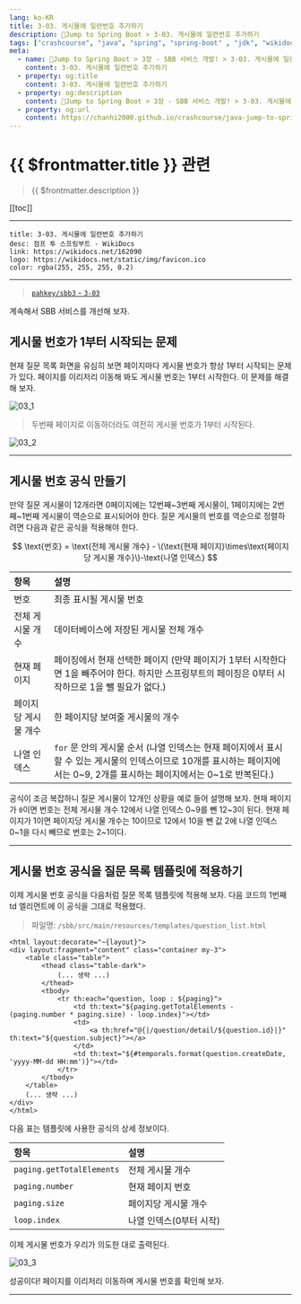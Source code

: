 ```yaml
---
lang: ko-KR
title: 3-03. 게시물에 일련번호 추가하기
description: 🍃Jump to Spring Boot > 3-03. 게시물에 일련번호 추가하기
tags: ["crashcourse", "java", "spring", "spring-boot" , "jdk", "wikidocs"]
meta:
  - name: 🍃Jump to Spring Boot > 3장 - SBB 서비스 개발! > 3-03. 게시물에 일련번호 추가하기
    content: 3-03. 게시물에 일련번호 추가하기
  - property: og:title
    content: 3-03. 게시물에 일련번호 추가하기
  - property: og:description
    content: 🍃Jump to Spring Boot > 3장 - SBB 서비스 개발! > 3-03. 게시물에 일련번호 추가하기
  - property: og:url
    content: https://chanhi2000.github.io/crashcourse/java-jump-to-spring-boot/03C.html
---
```


# {{ $frontmatter.title }} 관련

> {{ $frontmatter.description }}

[[toc]]

---

```card
title: 3-03. 게시물에 일련번호 추가하기
desc: 점프 투 스프링부트 - WikiDocs
link: https://wikidocs.net/162090
logo: https://wikidocs.net/static/img/favicon.ico
color: rgba(255, 255, 255, 0.2)
```

---

> [<FontIcon icon="iconfont icon-github"/> `pahkey/sbb3` - <FontIcon icon="iconfont icon-folder"/> `3-03`](https://github.com/pahkey/sbb3/tree/3-03)

<YouTube id="j07TZlXm2ek"/>

계속해서 SBB 서비스를 개선해 보자.

## 게시물 번호가 1부터 시작되는 문제

현재 질문 목록 화면을 유심히 보면 페이지마다 게시물 번호가 항상 1부터 시작되는 문제가 있다. 페이지를 이리저리 이동해 봐도 게시물 번호는 1부터 시작한다. 이 문제를 해결해 보자.

![03_1](https://wikidocs.net/images/page/162090/C_3-03_1.png)

> 두번째 페이지로 이동하더라도 여전히 게시물 번호가 1부터 시작된다.

![03_2](https://wikidocs.net/images/page/162090/C_3-03_2.png)

---

## 게시물 번호 공식 만들기

만약 질문 게시물이 12개라면 0페이지에는 12번째~3번째 게시물이, 1페이지에는 2번째~1번째 게시물이 역순으로 표시되어야 한다. 질문 게시물의 번호를 역순으로 정렬하려면 다음과 같은 공식을 적용해야 한다.

$$
\text{번호} = \text{전체 게시물 개수} - \(\text{현재 페이지}\times\text{페이지당 게시물 개수}\)-\text{나열 인덱스}
$$


| 항목 | 설명 |
| :--- | :--- |
| 번호 | 최종 표시될 게시물 번호 |
| 전체 게시물 개수 | 데이터베이스에 저장된 게시물 전체 개수 |
| 현재 페이지 | 페이징에서 현재 선택한 페이지 (만약 페이지가 1부터 시작한다면 1을 빼주어야 한다. 하지만 스프링부트의 페이징은 0부터 시작하므로 1을 뺄 필요가 없다.) |
| 페이지당 게시물 개수 | 한 페이지당 보여줄 게시물의 개수 |
| 나열 인덱스 | `for` 문 안의 게시물 순서 (나열 인덱스는 현재 페이지에서 표시할 수 있는 게시물의 인덱스이므로 10개를 표시하는 페이지에서는 0~9, 2개를 표시하는 페이지에서는 0~1로 반복된다.) |

공식이 조금 복잡하니 질문 게시물이 12개인 상황을 예로 들어 설명해 보자. 현재 페이지가 `0`이면 번호는 전체 게시물 개수 12에서 나열 인덱스 0~9를 뺀 12~3이 된다. 현재 페이지가 1이면 페이지당 게시물 개수는 10이므로 12에서 10을 뺀 값 2에 나열 인덱스 0~1을 다시 빼므로 번호는 2~1이다.

---

## 게시물 번호 공식을 질문 목록 템플릿에 적용하기

이제 게시물 번호 공식을 다음처럼 질문 목록 템플릿에 적용해 보자. 다음 코드의 1번째 td 엘리먼트에 이 공식을 그대로 적용했다.

> 파일명: <FontIcon icon="iconfont icon-folder"/>`/sbb/src/main/resources/templates/`<FontIcon icon="iconfont icon-page"/>`question_list.html`

```html{9}
<html layout:decorate="~{layout}">
<div layout:fragment="content" class="container my-3">
    <table class="table">
        <thead class="table-dark">
            (... 생략 ...)
        </thead>
        <tbody>
            <tr th:each="question, loop : ${paging}">
                <td th:text="${paging.getTotalElements - (paging.number * paging.size) - loop.index}"></td>
                <td>
                    <a th:href="@{|/question/detail/${question.id}|}" th:text="${question.subject}"></a>
                </td>
                <td th:text="${#temporals.format(question.createDate, 'yyyy-MM-dd HH:mm')}"></td>
            </tr>
        </tbody>
    </table>
    (... 생략 ...)
</div>
</html>
```

다음 표는 템플릿에 사용한 공식의 상세 정보이다.

| 항목 | 설명 |
| :--- | :--- |
| `paging.getTotalElements` | 전체 게시물 개수 |
| `paging.number` | 현재 페이지 번호 |
| `paging.size` | 페이지당 게시물 개수 |
| `loop.index` | 나열 인덱스(0부터 시작) |

이제 게시물 번호가 우리가 의도한 대로 출력된다.

![03_3](https://wikidocs.net/images/page/162090/C_3-03_3.png)

성공이다! 페이지를 이리저리 이동하며 게시물 번호를 확인해 보자.

---

<TagLinks />
